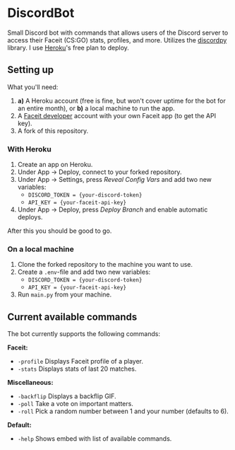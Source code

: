 # DiscordBot

Small Discord bot with commands that allows users of the Discord server to access their Faceit (CS:GO) stats, profiles, and more. Utilizes the [discordpy](https://discordpy.readthedocs.io/en/stable/) library. I use [Heroku](https://www.heroku.com/)'s free plan to deploy.

## Setting up

What you'll need:
1. **a)** A Heroku account (free is fine, but won't cover uptime for the bot for an entire month), or **b)** a local machine to run the app.
2. A [Faceit developer](https://developers.faceit.com/) account with your own Faceit app (to get the API key).
3. A fork of this repository.

### With Heroku

1. Create an app on Heroku.
2. Under App -> Deploy, connect to your forked repository.
3. Under App -> Settings, press *Reveal Config Vars* and add two new variables:
   - ```DISCORD_TOKEN = {your-discord-token}```
   - ```API_KEY = {your-faceit-api-key}```
4. Under App -> Deploy, press *Deploy Branch* and enable automatic deploys.

After this you should be good to go.

### On a local machine

1. Clone the forked repository to the machine you want to use.
2. Create a ```.env```-file and add two new variables:
   - ```DISCORD_TOKEN = {your-discord-token}```
   - ```API_KEY = {your-faceit-api-key}```
3. Run ```main.py``` from your machine.

## Current available commands

The bot currently supports the following commands:

**Faceit:**
- `-profile`  Displays Faceit profile of a player.
- `-stats`    Displays stats of last 20 matches.
  
**Miscellaneous:**
- `-backflip` Displays a backflip GIF.
- `-poll`     Take a vote on important matters.
- `-roll`     Pick a random number between 1 and your number (defaults to 6).
  
**Default:**
- `-help`     Shows embed with list of available commands.
